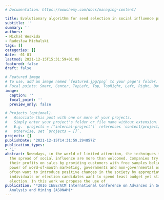 ```yaml
---
# Documentation: https://wowchemy.com/docs/managing-content/

title: Evolutionary algorithm for seed selection in social influence process
subtitle: ''
summary: ''
authors:
- Michał Weskida
- Radosław Michalski
tags: []
categories: []
date: -01-01
lastmod: 2021-12-15T15:31:59+01:00
featured: false
draft: false

# Featured image
# To use, add an image named `featured.jpg/png` to your page's folder.
# Focal points: Smart, Center, TopLeft, Top, TopRight, Left, Right, BottomLeft, Bottom, BottomRight.
image:
  caption: ''
  focal_point: ''
  preview_only: false

# Projects (optional).
#   Associate this post with one or more of your projects.
#   Simply enter your project's folder or file name without extension.
#   E.g. `projects = ["internal-project"]` references `content/project/deep-learning/index.md`.
#   Otherwise, set `projects = []`.
projects: []
publishDate: '2021-12-15T14:31:59.294857Z'
publication_types:
- '1'
abstract: Nowadays, in the world of limited attention, the techniques that maximize
  the spread of social influence are more than welcomed. Companies try to maximize
  their profits on sales by providing customers with free samples believing in the
  power of word-of-mouth marketing, governments and non-governmental organizations
  often want to introduce positive changes in the society by appropriately selecting
  individuals or election candidates want to spend least budget yet still win the
  election. In this work we propose the use of
publication: '*2016 IEEE/ACM International Conference on Advances in Social Networks
  Analysis and Mining (ASONAM)*'
---
```

